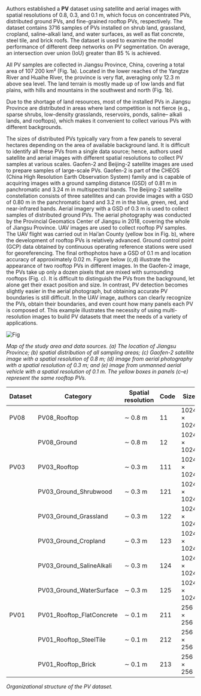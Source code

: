 Authors established a **PV** dataset using satellite and aerial images with spatial resolutions of 0.8, 0.3, and 0.1 m, which focus on concentrated PVs, distributed ground PVs, and fine-grained rooftop PVs, respectively. The dataset contains 3716 samples of PVs installed on shrub land, grassland, cropland, saline–alkali land, and water surfaces, as well as flat concrete, steel tile, and brick roofs. The dataset is used to examine the model performance of different deep networks on PV segmentation. On average, an intersection over union (IoU) greater than 85 % is achieved. 

All PV samples are collected in Jiangsu Province, China, covering a total area of 107 200 km² (Fig. 1a). Located in the lower reaches of the Yangtze River and Huaihe River, the province is very flat, averaging only 12.3 m above sea level. The land terrain is mostly made up of low lands and flat plains, with hills and mountains in the southwest and north (Fig. 1b). 

Due to the shortage of land resources, most of the installed PVs in Jiangsu Province are distributed in areas where land competition is not fierce (e.g., sparse shrubs, low-density grasslands, reservoirs, ponds, saline– alkali lands, and rooftops), which makes it convenient to collect various PVs with different backgrounds.

The sizes of distributed PVs typically vary from a few panels to several hectares depending on the area of available background land. It is difficult to identify all these PVs from a single data source; hence, authors used satellite and aerial images with different spatial resolutions to collect PV samples at various scales. Gaofen-2 and Beijing-2 satellite images are used to prepare samples of large-scale PVs. Gaofen-2 is part of the CHEOS (China High Resolution Earth Observation System) family and is capable of acquiring images with a ground sampling distance (GSD) of 0.81 m in panchromatic and 3.24 m in multispectral bands. The Beijing-2 satellite constellation consists of three satellites and can provide images with a GSD of 0.80 m in the panchromatic band and 3.2 m in the blue, green, red, and near-infrared bands. Aerial imagery with a GSD of 0.3 m is used to collect samples of distributed ground PVs. The aerial photography was conducted by the Provincial Geomatics Center of Jiangsu in 2018, covering the whole of Jiangsu Province. UAV images are used to collect rooftop PV samples. The UAV flight was carried out in Hai’an County (yellow box in Fig. b), where the development of rooftop PVs is relatively advanced. Ground control point (GCP) data obtained by continuous operating reference stations were used for georeferencing. The final orthophotos have a GSD of 0.1 m and location accuracy of approximately 0.02 m. Figure below (c,d) illustrate the appearance of two rooftop PVs in different images. In the Gaofen-2 image, the PVs take up only a dozen pixels that are mixed with surrounding rooftops (Fig. c). It is difficult to distinguish the PVs from the background, let alone get their exact position and size. In contrast, PV detection becomes slightly easier in the aerial photograph, but obtaining accurate PV boundaries is still difficult. In the UAV image, authors can clearly recognize the PVs, obtain their boundaries, and even count how many panels each PV is composed of. This example illustrates the necessity of using multi-resolution images to build PV datasets that meet the needs of a variety of applications.

![Fig](https://i.ibb.co/BVG6HQn/242.png)

<i> Map of the study area and data sources. (a) The location of Jiangsu Province; (b) spatial distribution of all sampling areas; (c) Gaofen-2 satellite image with a spatial resolution of 0.8 m; (d) image from aerial photography with a spatial resolution of 0.3 m; and (e) image from unmanned aerial vehicle with a spatial resolution of 0.1 m. The yellow boxes in panels (c–e) represent the same rooftop PVs.</i>

| Dataset | Category                  | Spatial resolution | Code | Size        | No. |
|---------|---------------------------|--------------------|------|-------------|-----|
| PV08    | PV08_Rooftop              | ∼ 0.8 m            | 11   | 1024 × 1024 | 90  |
|         | PV08_Ground               | ∼ 0.8 m            | 12   | 1024 × 1024 | 673 |
| PV03    | PV03_Rooftop              | ∼ 0.3 m            | 111  | 1024 × 1024 | 236 |
|         | PV03_Ground_Shrubwood     | ∼ 0.3 m            | 121  | 1024 × 1024 | 119 |
|         | PV03_Ground_Grassland     | ∼ 0.3 m            | 122  | 1024 × 1024 | 117 |
|         | PV03_Ground_Cropland      | ∼ 0.3 m            | 123  | 1024 × 1024 | 859 |
|         | PV03_Ground_SalineAlkali  | ∼ 0.3 m            | 124  | 1024 × 1024 | 352 |
|         | PV03_Ground_WaterSurface  | ∼ 0.3 m            | 125  | 1024 × 1024 | 625 |
| PV01    | PV01_Rooftop_FlatConcrete | ∼ 0.1 m            | 211  | 256 × 256   | 413 |
|         | PV01_Rooftop_SteelTile    | ∼ 0.1 m            | 212  | 256 × 256   | 94  |
|         | PV01_Rooftop_Brick        | ∼ 0.1 m            | 213  | 256 × 256   | 138 |

<i>Organizational structure of the PV dataset.</i>

